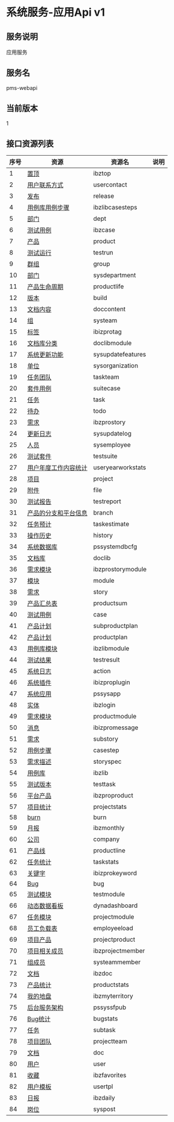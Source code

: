 
# 系统服务-应用Api v1
## 服务说明
应用服务

## 服务名
pms-webapi

## 当前版本
1

## 接口资源列表
| 序号 | 资源 | 资源名 | 说明 |
| ---- | ---- | ---- | ---- |
| 1 | [置顶](1/IbzTop) | ibztop |  |
| 2 | [用户联系方式](1/UserContact) | usercontact |  |
| 3 | [发布](1/Release) | release |  |
| 4 | [用例库用例步骤](1/IbzLibCaseSteps) | ibzlibcasesteps |  |
| 5 | [部门](1/Dept) | dept |  |
| 6 | [测试用例](1/IbzCase) | ibzcase |  |
| 7 | [产品](1/Product) | product |  |
| 8 | [测试运行](1/TestRun) | testrun |  |
| 9 | [群组](1/Group) | group |  |
| 10 | [部门](1/SysDepartment) | sysdepartment |  |
| 11 | [产品生命周期](1/ProductLife) | productlife |  |
| 12 | [版本](1/Build) | build |  |
| 13 | [文档内容](1/DocContent) | doccontent |  |
| 14 | [组](1/SysTeam) | systeam |  |
| 15 | [标签](1/IBIZProTag) | ibizprotag |  |
| 16 | [文档库分类](1/DocLibModule) | doclibmodule |  |
| 17 | [系统更新功能](1/SysUpdateFeatures) | sysupdatefeatures |  |
| 18 | [单位](1/SysOrganization) | sysorganization |  |
| 19 | [任务团队](1/TaskTeam) | taskteam |  |
| 20 | [套件用例](1/SuiteCase) | suitecase |  |
| 21 | [任务](1/Task) | task |  |
| 22 | [待办](1/Todo) | todo |  |
| 23 | [需求](1/IBZProStory) | ibzprostory |  |
| 24 | [更新日志](1/SysUpdateLog) | sysupdatelog |  |
| 25 | [人员](1/SysEmployee) | sysemployee |  |
| 26 | [测试套件](1/TestSuite) | testsuite |  |
| 27 | [用户年度工作内容统计](1/UserYearWorkStats) | useryearworkstats |  |
| 28 | [项目](1/Project) | project |  |
| 29 | [附件](1/File) | file |  |
| 30 | [测试报告](1/TestReport) | testreport |  |
| 31 | [产品的分支和平台信息](1/Branch) | branch |  |
| 32 | [任务预计](1/TaskEstimate) | taskestimate |  |
| 33 | [操作历史](1/History) | history |  |
| 34 | [系统数据库](1/PSSystemDBCfg) | pssystemdbcfg |  |
| 35 | [文档库](1/DocLib) | doclib |  |
| 36 | [需求模块](1/IBZProStoryModule) | ibzprostorymodule |  |
| 37 | [模块](1/Module) | module |  |
| 38 | [需求](1/Story) | story |  |
| 39 | [产品汇总表](1/ProductSum) | productsum |  |
| 40 | [测试用例](1/Case) | case |  |
| 41 | [产品计划](1/SubProductPlan) | subproductplan |  |
| 42 | [产品计划](1/ProductPlan) | productplan |  |
| 43 | [用例库模块](1/IbzLibModule) | ibzlibmodule |  |
| 44 | [测试结果](1/TestResult) | testresult |  |
| 45 | [系统日志](1/Action) | action |  |
| 46 | [系统插件](1/IBIZProPlugin) | ibizproplugin |  |
| 47 | [系统应用](1/PSSysApp) | pssysapp |  |
| 48 | [实体](1/IbzLogin) | ibzlogin |  |
| 49 | [需求模块](1/ProductModule) | productmodule |  |
| 50 | [消息](1/IBIZProMessage) | ibizpromessage |  |
| 51 | [需求](1/SubStory) | substory |  |
| 52 | [用例步骤](1/CaseStep) | casestep |  |
| 53 | [需求描述](1/StorySpec) | storyspec |  |
| 54 | [用例库](1/IbzLib) | ibzlib |  |
| 55 | [测试版本](1/TestTask) | testtask |  |
| 56 | [平台产品](1/IBZProProduct) | ibzproproduct |  |
| 57 | [项目统计](1/ProjectStats) | projectstats |  |
| 58 | [burn](1/Burn) | burn |  |
| 59 | [月报](1/IbzMonthly) | ibzmonthly |  |
| 60 | [公司](1/Company) | company |  |
| 61 | [产品线](1/ProductLine) | productline |  |
| 62 | [任务统计](1/TaskStats) | taskstats |  |
| 63 | [关键字](1/IBIZProKeyword) | ibizprokeyword |  |
| 64 | [Bug](1/Bug) | bug |  |
| 65 | [测试模块](1/TestModule) | testmodule |  |
| 66 | [动态数据看板](1/DynaDashboard) | dynadashboard |  |
| 67 | [任务模块](1/ProjectModule) | projectmodule |  |
| 68 | [员工负载表](1/EmpLoyeeload) | employeeload |  |
| 69 | [项目产品](1/ProjectProduct) | projectproduct |  |
| 70 | [项目相关成员](1/IbzProjectMember) | ibzprojectmember |  |
| 71 | [组成员](1/SysTeamMember) | systeammember |  |
| 72 | [文档](1/IBzDoc) | ibzdoc |  |
| 73 | [产品统计](1/ProductStats) | productstats |  |
| 74 | [我的地盘](1/IbzMyTerritory) | ibzmyterritory |  |
| 75 | [后台服务架构](1/PSSysSFPub) | pssyssfpub |  |
| 76 | [Bug统计](1/BugStats) | bugstats |  |
| 77 | [任务](1/SubTask) | subtask |  |
| 78 | [项目团队](1/ProjectTeam) | projectteam |  |
| 79 | [文档](1/Doc) | doc |  |
| 80 | [用户](1/User) | user |  |
| 81 | [收藏](1/IbzFavorites) | ibzfavorites |  |
| 82 | [用户模板](1/UserTpl) | usertpl |  |
| 83 | [日报](1/IbzDaily) | ibzdaily |  |
| 84 | [岗位](1/SysPost) | syspost |  |

